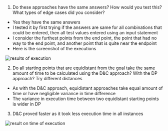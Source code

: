 1. Do these approaches have the same answers? How would you test this? What types of edge cases did you consider?
  - Yes they have the same answers
  - I tested it by first trying if the answers are same for all combinations that could be entered, then all test values entered using an input statement
  - I consider the furthest points from the end point, the point that had no way to the end point, and another point that is quite near the endpoint
  - Here is the screenshot of the executions

![results of execution](https://github.com/PhillipSaint254/maze-puzzle-coin-collector/assets/75745682/ef94f31c-c68f-4457-8a23-4830c282352b)

2. Do all starting points that are equidistant from the goal take the same amount of time to be calculated using the D&C approach? With the DP approach? Try different distances
  -  As with the D&C approach, equidistant approaches take equal amount of time or have negligible variance in time difference
  -  The variance in execution time between two equidistant starting points is wider in DP
3. D&C proved faster as it took less execution time in all instances

![result on time of execution](https://github.com/PhillipSaint254/maze-puzzle-coin-collector/assets/75745682/0949c577-9547-4c1c-88c4-0a56b6d8d2af)
